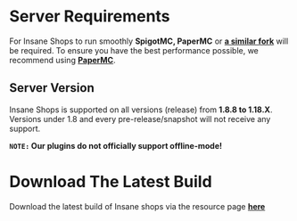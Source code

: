 # Server Requirements
For Insane Shops to run smoothly **SpigotMC, PaperMC** or **[a similar fork](https://github.com/SpiritenHasArrived/MC/blob/main/Server_Side/server_jars.md#bukkit--a-z)** will be required. To ensure you have the best performance possible, we recommend using **[PaperMC](https://papermc.io/downloads)**.
<br>

## Server Version
Insane Shops is supported on all versions (release) from **1.8.8 to 1.18.X**. Versions under 1.8 and every pre-release/snapshot will not receive any support.
<br>

**`NOTE:` Our plugins do not officially support offline-mode!**
<br>

# Download The Latest Build
Download the latest build of Insane shops via the resource page **[here](https://www.spigotmc.org/resources/insane-shops.67352/)**
